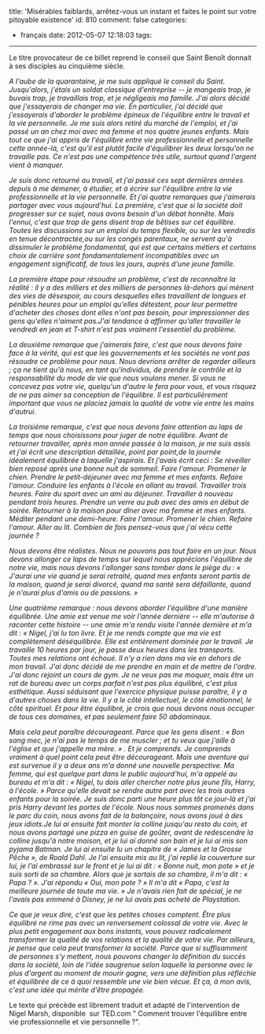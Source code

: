 title: 'Misérables faiblards, arrêtez-vous un instant et faites le point sur votre pitoyable existence'
id: 810
comment: false
categories:
  - français
date: 2012-05-07 12:18:03
tags:
---

Le titre provocateur de ce billet reprend le conseil que Saint Benoît donnait à ses disciples au cinquième siècle.

_A l'aube de la quarantaine, je me suis appliqué le conseil du Saint. Jusqu'alors, j'étais un soldat classique d'entreprise -- je mangeais trop, je buvais trop, je travaillais trop, et je négligeais ma famille. J'ai alors décidé que j'essayerais de changer ma vie. En particulier, j'ai décidé que j'essayerais d'aborder le problème épineux de l'équilibre entre le travail et la vie personnelle. Je me suis alors retiré du marché de l'emploi, et j'ai passé un an chez moi avec ma femme et nos quatre jeunes enfants. Mais tout ce que j'ai appris de l'équilibre entre vie professionnelle et personnelle cette année-là, c'est qu'il est plutôt facile d'équilibrer les deux lorsqu'on ne travaille pas. Ce n'est pas une compétence très utile, surtout quand l'argent vient à manquer._

_Je suis donc retourné au travail, et j'ai passé ces sept dernières années depuis à me démener, à étudier, et à écrire sur l'équilibre entre la vie professionnelle et la vie personnelle. Et j'ai quatre remarques que j'aimerais partager avec vous aujourd'hui. La première, c'est que si la société doit progresser sur ce sujet, nous avons besoin d'un débat honnête. Mais l'ennui, c'est que trop de gens disent trop de bêtises sur cet équilibre. Toutes les discussions sur un emploi du temps flexible, ou sur les vendredis en tenue décontractée,ou sur les congés parentaux, ne servent qu'à dissimuler le problème fondamental, qui est que certains métiers et certains choix de carrière sont fondamentalement incompatibles avec un engagement significatif, de tous les jours, auprès d'une jeune famille._

_La première étape pour résoudre un problème, c'est de reconnaître la réalité : il y a des milliers et des milliers de personnes là-dehors qui mènent des vies de désespoir, au cours desquelles elles travaillent de longues et pénibles heures pour un emploi qu'elles détestent, pour leur permettre d'acheter des choses dont elles n'ont pas besoin, pour impressionner des gens qu'elles n'aiment pas.J'ai tendance à affirmer qu'aller travailler le vendredi en jean et T-shirt n'est pas vraiment l'essentiel du problème._

_La deuxième remarque que j'aimerais faire, c'est que nous devons faire face à la vérité, qui est que les gouvernements et les sociétés ne vont pas résoudre ce problème pour nous. Nous devrions arrêter de regarder ailleurs ; ça ne tient qu'à nous, en tant qu'individus, de prendre le contrôle et la responsabilité du mode de vie que nous voulons mener. Si vous ne concevez pas votre vie, quelqu'un d'autre le fera pour vous, et vous risquez de ne pas aimer sa conception de l'équilibre. Il est particulièrement important que vous ne placiez jamais la qualité de votre vie entre les mains d'autrui._

_La troisième remarque, c'est que nous devons faire attention au laps de temps que nous choisissons pour juger de notre équilibre. Avant de retourner travailler, après mon année passée à la maison, je me suis assis et j'ai écrit une description détaillée, point par point,de la journée idéalement équilibrée à laquelle j'aspirais. Et j'avais écrit ceci : Se réveiller bien reposé après une bonne nuit de sommeil. Faire l'amour. Promener le chien. Prendre le petit-déjeuner avec ma femme et mes enfants. Refaire l'amour. Conduire les enfants à l'école en allant au travail. Travailler trois heures. Faire du sport avec un ami au déjeuner. Travailler à nouveau pendant trois heures. Prendre un verre au pub avec des amis en début de soirée. Retourner à la maison pour dîner avec ma femme et mes enfants. Méditer pendant une demi-heure. Faire l'amour. Promener le chien. Refaire l'amour. Aller au lit. Combien de fois pensez-vous que j'ai vécu cette journée ?_

_Nous devons être réalistes. Nous ne pouvons pas tout faire en un jour. Nous devons allonger ce laps de temps sur lequel nous apprécions l'équilibre de notre vie, mais nous devons l'allonger sans tomber dans le piège du : « J'aurai une vie quand je serai retraité, quand mes enfants seront partis de la maison, quand je serai divorcé, quand ma santé sera défaillante, quand je n'aurai plus d'amis ou de passions. »_

_Une quatrième remarque : nous devons aborder l'équilibre d'une manière équilibrée. Une amie est venue me voir l'année dernière -- elle m'autorise à raconter cette histoire -- une amie m'a rendu visite l'année dernière et m'a dit : « Nigel, j'ai lu ton livre. Et je me rends compte que ma vie est complètement déséquilibrée. Elle est entièrement dominée par le travail. Je travaille 10 heures par jour, je passe deux heures dans les transports. Toutes mes relations ont échoué. Il n'y a rien dans ma vie en dehors de mon travail. J'ai donc décidé de me prendre en main et de mettre de l'ordre. J'ai donc rejoint un cours de gym. Je ne veux pas me moquer, mais être un rat de bureau avec un corps parfait n'est pas plus équilibré, c'est plus esthétique. Aussi séduisant que l'exercice physique puisse paraître, il y a d'autres choses dans la vie. Il y a le côté intellectuel, le côté émotionnel, le côté spirituel. Et pour être équilibré, je crois que nous devons nous occuper de tous ces domaines, et pas seulement faire 50 abdominaux._

_Mais cela peut paraître décourageant. Parce que les gens disent : « Bon sang mec, je n'ai pas le temps de me muscler ; et tu veux que j'aille à l'église et que j'appelle ma mère. » . Et je comprends. Je comprends vraiment à quel point cela peut être décourageant. Mais une aventure qui est survenue il y a deux ans m'a donné une nouvelle perspective. Ma femme, qui est quelque part dans le public aujourd'hui, m'a appelé au bureau et m'a dit : « Nigel, tu dois aller chercher notre plus jeune fils, Harry, à l'école. » Parce qu'elle devait se rendre autre part avec les trois autres enfants pour la soirée. Je suis donc parti une heure plus tôt ce jour-là et j'ai pris Harry devant les portes de l'école. Nous nous sommes promenés dans le parc du coin, nous avons fait de la balançoire, nous avons joué à des jeux idiots.Je lui ai ensuite fait monter la colline jusqu'au resto du coin, et nous avons partagé une pizza en guise de goûter, avant de redescendre la colline jusqu'à notre maison, et je lui ai donné son bain et je lui ai mis son pyjama Batman. Je lui ai ensuite lu un chapitre de « James et la Grosse Pêche », de Roald Dahl. Je l'ai ensuite mis au lit, j'ai replié la couverture sur lui, je l'ai embrassé sur le front et je lui ai dit : « Bonne nuit, mon pote » et je suis sorti de sa chambre. Alors que je sortais de sa chambre, il m'a dit : « Papa ? ». J'ai répondu « Oui, mon pote ? » Il m'a dit « Papa, c'est la meilleure journée de toute ma vie. » Je n'avais rien fait de spécial, je ne l'avais pas emmené à Disney, je ne lui avais pas acheté de Playstation._

_Ce que je veux dire, c'est que les petites choses comptent. Être plus équilibré ne rime pas avec un renversement colossal de votre vie. Avec le plus petit engagement aux bons instants, vous pouvez radicalement transformer la qualité de vos relations et la qualité de votre vie. Par ailleurs, je pense que cela peut transformer la société. Parce que si suffisamment de personnes s'y mettent, nous pouvons changer la définition du succès dans la société, loin de l'idée saugrenue selon laquelle la personne avec le plus d'argent au moment de mourir gagne, vers une définition plus réfléchie et équilibrée de ce à quoi ressemble une vie bien vécue. Et ça, à mon avis, c'est une idée qui mérite d'être propagée._

Le texte qui précède est librement traduit et adapté de l'intervention de Nigel Marsh, disponible  sur TED.com " Comment trouver l'équilibre entre vie professionnelle et vie personnelle ?".

&nbsp;

&nbsp;